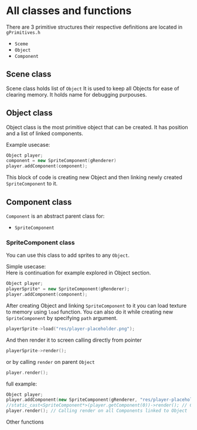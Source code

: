 # All classes and functions

There are 3 primitive structures their respective definitions are located in `gPrimitives.h`
- `Sceme`
- `Object`
- `Component`

## Scene class
Scene class holds list of `Object` It is used to keep all Objects for ease of clearing memory. It holds name for debugging purpouses.


## Object class
Object class is the most primitive object that can be created. It has position and a list of linked components.

Example usecase:
```cpp
Object player;
component = new SpriteComponent(gRenderer)
player.addComponent(component);
```
This block of code is creating new Object and then linking newly created `SpriteComponent` to it.

## Component class
`Component` is an abstract parent class for:   
- `SpriteComponent`

### SpriteComponent class
You can use this class to add sprites to any `Object`.   
   
Simple usecase:   
Here is continuation for example explored in Object section.   
```cpp
Object player;
playerSprite* = new SpriteComponent(gRenderer);
player.addComponent(component);
```
After creating Object and linking `SpriteComponent` to it you can load texture to memory using `load` function. You can also do it while creating new `SpriteComponent` by specifying `path` argument.

```cpp
playerSprite->load("res/player-placeholder.png");
```
And then render it to screen calling directly from pointer
```cpp
playerSprite->render();
```
or by calling `render` on parent `Object`
```cpp
player.render();
```
full example:
```cpp
Object player;
player.addComponent(new SpriteComponent(gRenderer, "res/player-placeholder.png"));
//static_cast<SpriteComponent*>(player.getComponent(0))->render(); // Calling render by directly referencing SpriteComponent linked to Object
player.render(); // Calling render on all Components linked to Object
```


Other functions